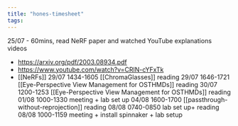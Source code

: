 ```yaml
---
title: "hones-timesheet"
tags: 
---
```


25/07 - 60mins, read NeRF paper and watched YouTube explanations videos
- https://arxiv.org/pdf/2003.08934.pdf
- https://www.youtube.com/watch?v=CRlN-cYFxTk
- [[NeRFs]]
29/07 1434-1605 [[ChromaGlasses]] reading
29/07 1646-1721 [[Eye-Perspective View Management for OSTHMDs]] reading
30/07 1200-1253 [[Eye-Perspective View Management for OSTHMDs]] reading
01/08 1000-1330 meeting + lab set up
04/08 1600-1700 [[passthrough-without-reprojection]] reading
08/08 0740-0850 lab set up+ reading
08/08 1000-1159 meeting + install spinnaker + lab setup


